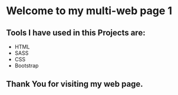 # Welcome to my multi-web page 1
## Tools I have used in this Projects are:
- HTML
- SASS
- CSS
- Bootstrap
## Thank You for visiting my web page. 